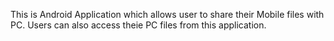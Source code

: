 This is Android Application which allows user to share their Mobile files with PC. Users can also access theie PC files from this application.
